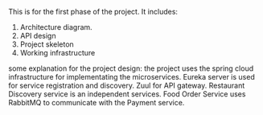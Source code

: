 This is for the first phase of the project. It includes:

1. Architecture diagram.
2. API design
3. Project skeleton
4. Working infrastructure

some explanation for the project design: the project uses the spring cloud infrastructure for implementating the microservices. Eureka 
server is used for service registration and discovery. Zuul for API gateway. Restaurant Discovery service is an independent services.
Food Order Service uses RabbitMQ to communicate with the Payment service.



